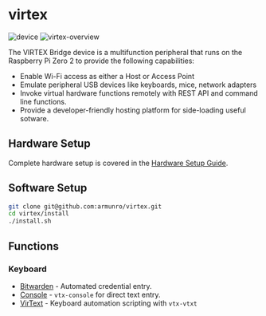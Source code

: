 # virtex
![device](https://github.com/user-attachments/assets/8c0a127d-172a-4b69-ba02-36b4c11f8f58) ![virtex-overview](https://github.com/user-attachments/assets/e4667d71-ee57-4f77-94bc-dcc0983403da)

The VIRTEX Bridge device is a multifunction peripheral that runs on the Raspberry Pi Zero 2 to provide the following capabilities:
- Enable Wi-Fi access as either a Host or Access Point
- Emulate peripheral USB devices like keyboards, mice, network adapters
- Invoke virtual hardware functions remotely with REST API and command line functions.
- Provide a developer-friendly hosting platform for side-loading useful sotware.

## Hardware Setup
Complete hardware setup is covered in the [Hardware Setup Guide](docs/HardwareSetup.md).

## Software Setup
```bash
git clone git@github.com:armunro/virtex.git
cd virtex/install
./install.sh
```
## Functions

### Keyboard 
- [Bitwarden](docs/Bitwarden.md) - Automated credential entry.
- [Console](docs/Console.md) - `vtx-console` for direct text entry.
- [VirText](docs/Virtext.md) - Keyboard automation scripting with `vtx-vtxt`

